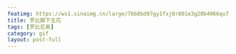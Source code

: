 ```yaml
---
featimg: https://ws1.sinaimg.cn/large/7bb8bd97gy1fxj0r801e3g20b4066qv7.gif
title: 罗比脚下生花
tags: [罗比尼奥]
category: gif
layout: post-full
---
```

